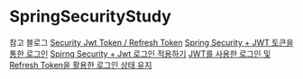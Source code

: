 # SpringSecurityStudy

참고 블로그
[Security Jwt Token / Refresh Token](https://velog.io/@sun1203/Spring-Boot-Security-Jwt-Token-Refresh-Token)
[Spring Security + JWT 토큰을 통한 로그인](https://gksdudrb922.tistory.com/217)
[Spirng Security + Jwt 로그인 적용하기](https://velog.io/@jkijki12/Spirng-Security-Jwt-%EB%A1%9C%EA%B7%B8%EC%9D%B8-%EC%A0%81%EC%9A%A9%ED%95%98%EA%B8%B0)
[JWT를 사용한 로그인 및 Refresh Token을 활용한 로그인 상태 유지](https://hungseong.tistory.com/67)
